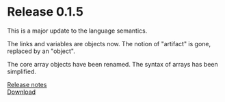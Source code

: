 Release 0.1.5
=============

This is a major update to the language semantics.

The links and variables are objects now. The notion of "artifact" is gone,
replaced by an "object".

The core array objects have been renamed. The syntax of arrays has been
simplified.

[Release notes](/releases/0.1.5.html)  
[Download](/downloads.html)
